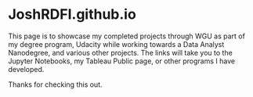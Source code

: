 # JoshRDFI.github.io

This page is to showcase my completed projects through WGU as part of my degree program, Udacity while working towards a Data Analyst Nanodegree, and various other projects. The links will take you to the Jupyter Notebooks, my Tableau Public page, or other programs I have developed.

Thanks for checking this out.
